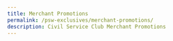 ```yaml
---
title: Merchant Promotions
permalink: /psw-exclusives/merchant-promotions/
description: Civil Service Club Merchant Promotions
---
```

